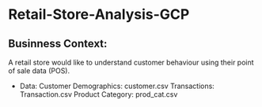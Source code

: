 # Retail-Store-Analysis-GCP

## Businness Context:
A retail store would like to understand customer behaviour using
their point of sale data (POS).

* Data:
Customer Demographics: customer.csv
Transactions: Transaction.csv
Product Category: prod_cat.csv
